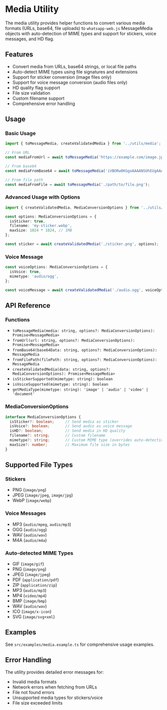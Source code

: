 # Media Utility

The media utility provides helper functions to convert various media formats (URLs, base64, file uploads) to `whatsapp-web.js` MessageMedia objects with auto-detection of MIME types and support for stickers, voice messages, and HD flag.

## Features

- Convert media from URLs, base64 strings, or local file paths
- Auto-detect MIME types using file signatures and extensions
- Support for sticker conversion (image files only)
- Support for voice message conversion (audio files only)
- HD quality flag support
- File size validation
- Custom filename support
- Comprehensive error handling

## Usage

### Basic Usage

```typescript
import { toMessageMedia, createValidatedMedia } from '../utils/media';

// From URL
const mediaFromUrl = await toMessageMedia('https://example.com/image.jpg');

// From base64
const mediaFromBase64 = await toMessageMedia('iVBORw0KGgoAAAANSUhEUgAAAAEAAAABCAYAAAAfFcSJAAAADUlEQVR42mP8z/C/GgAJ8wFwAAAAASUVORK5CYII=');

// From file path
const mediaFromFile = await toMessageMedia('./path/to/file.png');
```

### Advanced Usage with Options

```typescript
import { createValidatedMedia, MediaConversionOptions } from '../utils/media';

const options: MediaConversionOptions = {
  isSticker: true,
  filename: 'my-sticker.webp',
  maxSize: 1024 * 1024, // 1MB
};

const sticker = await createValidatedMedia('./sticker.png', options);
```

### Voice Message

```typescript
const voiceOptions: MediaConversionOptions = {
  isVoice: true,
  mimetype: 'audio/ogg',
};

const voiceMessage = await createValidatedMedia('./audio.ogg', voiceOptions);
```

## API Reference

### Functions

- `toMessageMedia(media: string, options?: MediaConversionOptions): Promise<MessageMedia>`
- `fromUrl(url: string, options?: MediaConversionOptions): Promise<MessageMedia>`
- `fromBase64(base64Data: string, options?: MediaConversionOptions): MessageMedia`
- `fromFilePath(filePath: string, options?: MediaConversionOptions): MessageMedia`
- `createValidatedMedia(data: string, options?: MediaConversionOptions): Promise<MessageMedia>`
- `isStickerSupported(mimetype: string): boolean`
- `isVoiceSupported(mimetype: string): boolean`
- `getMediaType(mimetype: string): 'image' | 'audio' | 'video' | 'document'`

### MediaConversionOptions

```typescript
interface MediaConversionOptions {
  isSticker?: boolean;     // Send media as sticker
  isVoice?: boolean;       // Send audio as voice message
  isHD?: boolean;          // Send media in HD quality
  filename?: string;       // Custom filename
  mimetype?: string;       // Custom MIME type (overrides auto-detection)
  maxSize?: number;        // Maximum file size in bytes
}
```

## Supported File Types

### Stickers
- PNG (`image/png`)
- JPEG (`image/jpeg`, `image/jpg`)
- WebP (`image/webp`)

### Voice Messages
- MP3 (`audio/mpeg`, `audio/mp3`)
- OGG (`audio/ogg`)
- WAV (`audio/wav`)
- M4A (`audio/m4a`)

### Auto-detected MIME Types
- GIF (`image/gif`)
- PNG (`image/png`)
- JPEG (`image/jpeg`)
- PDF (`application/pdf`)
- ZIP (`application/zip`)
- MP3 (`audio/mp3`)
- MP4 (`video/mp4`)
- BMP (`image/bmp`)
- WAV (`audio/wav`)
- ICO (`image/x-icon`)
- SVG (`image/svg+xml`)

## Examples

See `src/examples/media.example.ts` for comprehensive usage examples.

## Error Handling

The utility provides detailed error messages for:
- Invalid media formats
- Network errors when fetching from URLs
- File not found errors
- Unsupported media types for stickers/voice
- File size exceeded limits
